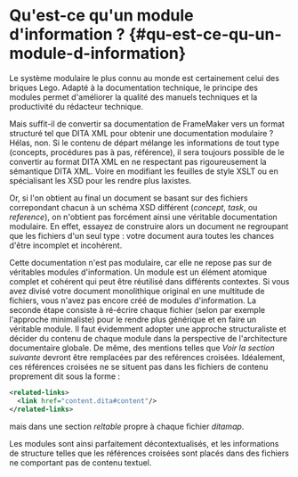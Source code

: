 # Qu\'est-ce qu\'un module d\'information ? {#qu-est-ce-qu-un-module-d-information}

Le système modulaire le plus connu au monde est certainement celui des
briques Lego. Adapté à la documentation technique, le principe des
modules permet d\'améliorer la qualité des manuels techniques et la
productivité du rédacteur technique.

Mais suffit-il de convertir sa documentation de FrameMaker vers un
format structuré tel que DITA XML pour obtenir une documentation
modulaire ? Hélas, non. Si le contenu de départ mélange les informations
de tout type (concepts, procédures pas à pas, référence), il sera
toujours possible de le convertir au format DITA XML en ne respectant
pas rigoureusement la sémantique DITA XML. Voire en modifiant les
feuilles de style XSLT ou en spécialisant les XSD pour les rendre plus
laxistes.

Or, si l\'on obtient au final un document se basant sur des fichiers
correpondant chacun à un schéma XSD différent (*concept*, *task*, ou
*reference*), on n\'obtient pas forcément ainsi une véritable
documentation modulaire. En effet, essayez de construire alors un
document ne regroupant que les fichiers d\'un seul type : votre document
aura toutes les chances d\'être incomplet et incohérent.

Cette documentation n\'est pas modulaire, car elle ne repose pas sur de
véritables modules d\'information. Un module est un élément atomique
complet et cohérent qui peut être réutilisé dans différents contextes.
Si vous avez divisé votre document monolithique original en une
multitude de fichiers, vous n\'avez pas encore créé de modules
d\'information. La seconde étape consiste à ré-écrire chaque fichier
(selon par exemple l\'approche minimaliste) pour le rendre plus
générique et en faire un véritable module. Il faut évidemment adopter
une approche structuraliste et décider du contenu de chaque module dans
la perspective de l\'architecture documentaire globale. De même, des
mentions telles que *Voir la section suivante* devront être remplacées
par des reférences croisées. Idéalement, ces références croisées ne se
situent pas dans les fichiers de contenu proprement dit sous la forme :

``` xml
<related-links>
  <link href="content.dita#content"/>
</related-links>
```

mais dans une section *reltable* propre à chaque fichier *ditamap*.

Les modules sont ainsi parfaitement décontextualisés, et les
informations de structure telles que les références croisées sont placés
dans des fichiers ne comportant pas de contenu textuel.
